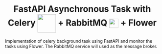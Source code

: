 <h1 align='center'>
  FastAPI Asynchronous Task with 
  Celery 
   <span>
  <img src='https://docs.celeryproject.org/en/stable/_static/celery_512.png' width='60px' align='center'>
  </span>
  + 
  RabbitMQ
   <span>
  <img src='https://assets.zabbix.com/img/brands/rabbitmq.svg' width='30px' align='center'>
  </span> 
  + 
  Flower
</h1> 
Implementation of celery background task using FastAPI and monitor the tasks using Flower. The RabbitMQ service will used as the message broker.

